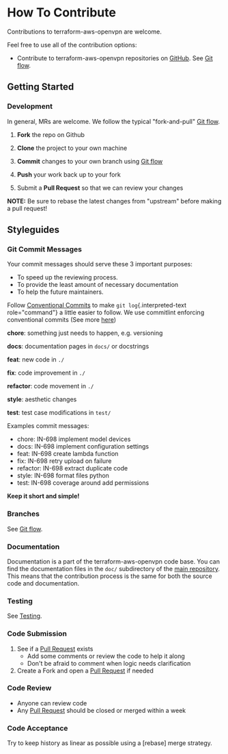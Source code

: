<!-- Space: Projects -->
<!-- Parent: TerraformAwsOpenVpn -->
<!-- Title: Contributing TerraformAwsOpenVpn -->

<!-- Label: TerraformAwsOpenVpn -->
<!-- Label: Project -->
<!-- Label: Contributing -->
<!-- Include: disclaimer.md -->
<!-- Include: ac:toc -->

# How To Contribute

Contributions to terraform-aws-openvpn are welcome.

Feel free to use all of the contribution options:

- Contribute to terraform-aws-openvpn repositories on [GitHub](https://github.com/hadenlabs/terraform-aws-openvpn). See [Git flow](./contribute/git-flow.md).

## Getting Started

### Development

In general, MRs are welcome. We follow the typical "fork-and-pull" [Git flow](./contribute/git-flow.md).

1.  **Fork** the repo on Github
2.  **Clone** the project to your own machine
3.  **Commit** changes to your own branch using [Git flow](./contribute/git-flow.md)
4.  **Push** your work back up to your fork

5.  Submit a **Pull Request** so that we can review your changes

**NOTE:** Be sure to rebase the latest changes from "upstream" before making a pull request!

## Styleguides

### Git Commit Messages

Your commit messages should serve these 3 important purposes:

- To speed up the reviewing process.
- To provide the least amount of necessary documentation
- To help the future maintainers.

Follow [Conventional Commits](https://www.conventionalcommits.org/en/v1.0.0) to make `git log`{.interpreted-text role="command"} a little easier to follow. We use commitlint enforcing conventional commits (See more [here](https://github.com/conventional-changelog/commitlint))

**chore**: something just needs to happen, e.g. versioning

**docs**: documentation pages in `docs/` or docstrings

**feat**: new code in `./`

**fix**: code improvement in `./`

**refactor**: code movement in `./`

**style**: aesthetic changes

**test**: test case modifications in `test/`

Examples commit messages:

- chore: IN-698 implement model devices
- docs: IN-698 implement configuration settings
- feat: IN-698 create lambda function
- fix: IN-698 retry upload on failure
- refactor: IN-698 extract duplicate code
- style: IN-698 format files python
- test: IN-698 coverage around add permissions

**Keep it short and simple!**

### Branches

See [Git flow](./contribute/git-flow.md).

### Documentation

Documentation is a part of the terraform-aws-openvpn code base. You can find the documentation files in the `doc/` subdirectory of the [main repository](https://github.com/hadenlabs/terraform-aws-openvpn). This means that the contribution process is the same for both the source code and documentation.

### Testing

See [Testing](./testing.md).

### Code Submission

1.  See if a [Pull Request](https://github.com/hadenlabs/terraform-aws-openvpn/pulls) exists
    - Add some comments or review the code to help it along
    - Don\'t be afraid to comment when logic needs clarification
2.  Create a Fork and open a [Pull Request](https://github.com/hadenlabs/terraform-aws-openvpn/pulls) if needed

### Code Review

- Anyone can review code
- Any [Pull Request](https://github.com/hadenlabs/terraform-aws-openvpn/pulls) should be closed or merged within a week

### Code Acceptance

Try to keep history as linear as possible using a [rebase] merge strategy.

